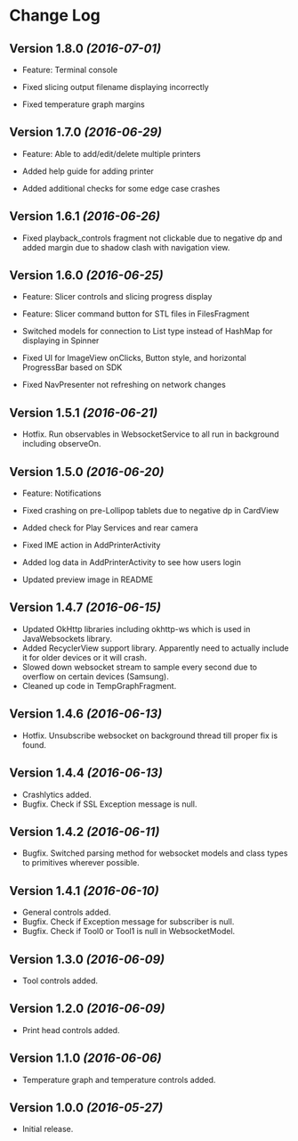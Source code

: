 Change Log
==========

Version 1.8.0 *(2016-07-01)*
----------------------------

 * Feature: Terminal console
 
 * Fixed slicing output filename displaying incorrectly
 * Fixed temperature graph margins
 
Version 1.7.0 *(2016-06-29)*
----------------------------

 * Feature: Able to add/edit/delete multiple printers
 
 * Added help guide for adding printer
 * Added additional checks for some edge case crashes
 
Version 1.6.1 *(2016-06-26)*
----------------------------

 * Fixed playback_controls fragment not clickable due to negative dp and added margin due to shadow clash with navigation view.
 
Version 1.6.0 *(2016-06-25)*
----------------------------

 * Feature: Slicer controls and slicing progress display
 * Feature: Slicer command button for STL files in FilesFragment
 
 * Switched models for connection to List type instead of HashMap for displaying in Spinner
 * Fixed UI for ImageView onClicks, Button style, and horizontal ProgressBar based on SDK
 * Fixed NavPresenter not refreshing on network changes
 
Version 1.5.1 *(2016-06-21)*
----------------------------

 * Hotfix. Run observables in WebsocketService to all run in background including observeOn.
 
Version 1.5.0 *(2016-06-20)*
----------------------------

 * Feature: Notifications
 
 * Fixed crashing on pre-Lollipop tablets due to negative dp in CardView
 * Added check for Play Services and rear camera
 * Fixed IME action in AddPrinterActivity
 * Added log data in AddPrinterActivity to see how users login
 * Updated preview image in README

Version 1.4.7 *(2016-06-15)*
----------------------------

 * Updated OkHttp libraries including okhttp-ws which is used in JavaWebsockets library.
 * Added RecyclerView support library. Apparently need to actually include it for older devices or it will crash.
 * Slowed down websocket stream to sample every second due to overflow on certain devices (Samsung).
 * Cleaned up code in TempGraphFragment. 

Version 1.4.6 *(2016-06-13)*
----------------------------

 * Hotfix. Unsubscribe websocket on background thread till proper fix is found.

Version 1.4.4 *(2016-06-13)*
----------------------------

 * Crashlytics added.
 * Bugfix. Check if SSL Exception message is null.

Version 1.4.2 *(2016-06-11)*
----------------------------

 * Bugfix. Switched parsing method for websocket models and class types to primitives wherever possible.

Version 1.4.1 *(2016-06-10)*
----------------------------

 * General controls added.
 * Bugfix. Check if Exception message for subscriber is null.
 * Bugfix. Check if Tool0 or Tool1 is null in WebsocketModel.

Version 1.3.0 *(2016-06-09)*
----------------------------

 * Tool controls added.

Version 1.2.0 *(2016-06-09)*
----------------------------

 * Print head controls added.

Version 1.1.0 *(2016-06-06)*
----------------------------

 * Temperature graph and temperature controls added.

Version 1.0.0 *(2016-05-27)*
----------------------------

 * Initial release.